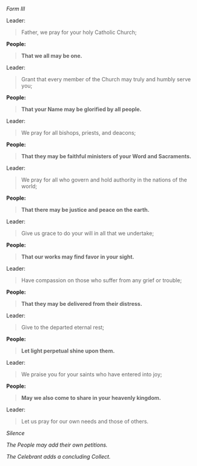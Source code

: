 _Form III_

Leader:
> Father, we pray for your holy Catholic Church;

**People:**
> **That we all may be one.**

Leader:
> Grant that every member of the Church may truly and humbly serve you;

**People:**
> **That your Name may be glorified by all people.**

Leader:
> We pray for all bishops, priests, and deacons;

**People:**
> **That they may be faithful ministers of your Word and Sacraments.**

Leader:
> We pray for all who govern and hold authority in the nations of the world;

**People:**
> **That there may be justice and peace on the earth.**

Leader:
> Give us grace to do your will in all that we undertake;

**People:**
> **That our works may find favor in your sight.**

Leader:
> Have compassion on those who suffer from any grief or trouble;

**People:**
> **That they may be delivered from their distress.**

Leader:
> Give to the departed eternal rest;

**People:**
> **Let light perpetual shine upon them.**

Leader:
> We praise you for your saints who have entered into joy;

**People:**
> **May we also come to share in your heavenly kingdom.**

Leader:
> Let us pray for our own needs and those of others.

_Silence_

_The People may add their own petitions._

_The Celebrant adds a concluding Collect._
